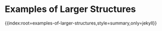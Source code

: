 # Examples of Larger Structures

{{index:root=examples-of-larger-structures,style=summary,only=jekyll}}
